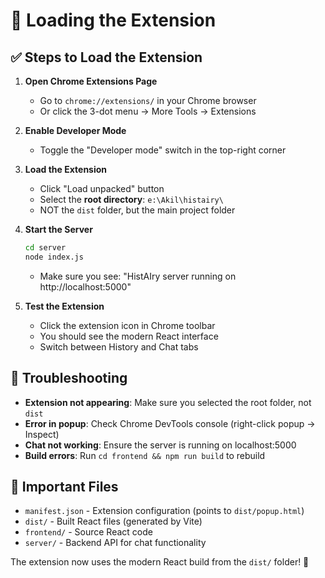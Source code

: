 # 🚀 Loading the Extension

## ✅ Steps to Load the Extension

1. **Open Chrome Extensions Page**
   - Go to `chrome://extensions/` in your Chrome browser
   - Or click the 3-dot menu → More Tools → Extensions

2. **Enable Developer Mode**
   - Toggle the "Developer mode" switch in the top-right corner

3. **Load the Extension**
   - Click "Load unpacked" button
   - Select the **root directory**: `e:\Akil\histairy\`
   - NOT the `dist` folder, but the main project folder

4. **Start the Server**
   ```bash
   cd server
   node index.js
   ```
   - Make sure you see: "HistAIry server running on http://localhost:5000"

5. **Test the Extension**
   - Click the extension icon in Chrome toolbar
   - You should see the modern React interface
   - Switch between History and Chat tabs

## 🔧 Troubleshooting

- **Extension not appearing**: Make sure you selected the root folder, not `dist`
- **Error in popup**: Check Chrome DevTools console (right-click popup → Inspect)
- **Chat not working**: Ensure the server is running on localhost:5000
- **Build errors**: Run `cd frontend && npm run build` to rebuild

## 📁 Important Files

- `manifest.json` - Extension configuration (points to `dist/popup.html`)
- `dist/` - Built React files (generated by Vite)
- `frontend/` - Source React code
- `server/` - Backend API for chat functionality

The extension now uses the modern React build from the `dist/` folder! 🎉
